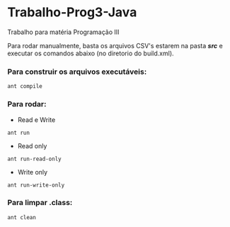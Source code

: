 # Trabalho-Prog3-Java
Trabalho para matéria Programação III

Para rodar manualmente, basta os arquivos CSV's estarem na pasta ***src*** e executar os comandos abaixo (no diretorio do build.xml).

### Para construir os arquivos executáveis: 
```
ant compile
```

### Para rodar:
- Read e Write
```
ant run
```
- Read only
```
ant run-read-only
```
- Write only
```
ant run-write-only
```

### Para limpar .class:
```
ant clean
```
